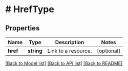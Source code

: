 # # HrefType

## Properties

Name | Type | Description | Notes
------------ | ------------- | ------------- | -------------
**href** | **string** | Link to a resource. | [optional] 

[[Back to Model list]](../../README.md#documentation-for-models) [[Back to API list]](../../README.md#documentation-for-api-endpoints) [[Back to README]](../../README.md)


